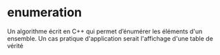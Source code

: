 # enumeration
Un algorithme écrit en C++ qui permet d’énumérer les éléments d'un ensemble. Un cas pratique d'application serait l'affichage d'une table de vérité
